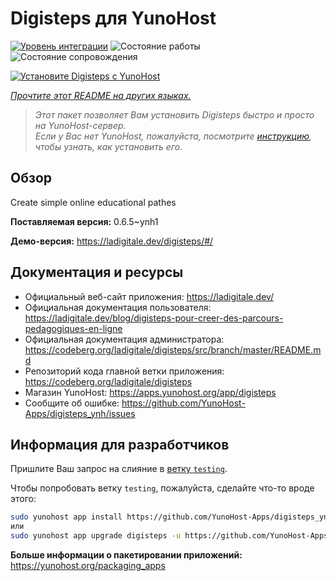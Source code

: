 <!--
Важно: этот README был автоматически сгенерирован <https://github.com/YunoHost/apps/tree/master/tools/readme_generator>
Он НЕ ДОЛЖЕН редактироваться вручную.
-->

# Digisteps для YunoHost

[![Уровень интеграции](https://apps.yunohost.org/badge/integration/digisteps)](https://ci-apps.yunohost.org/ci/apps/digisteps/)
![Состояние работы](https://apps.yunohost.org/badge/state/digisteps)
![Состояние сопровождения](https://apps.yunohost.org/badge/maintained/digisteps)

[![Установите Digisteps с YunoHost](https://install-app.yunohost.org/install-with-yunohost.svg)](https://install-app.yunohost.org/?app=digisteps)

*[Прочтите этот README на других языках.](./ALL_README.md)*

> *Этот пакет позволяет Вам установить Digisteps быстро и просто на YunoHost-сервер.*  
> *Если у Вас нет YunoHost, пожалуйста, посмотрите [инструкцию](https://yunohost.org/install), чтобы узнать, как установить его.*

## Обзор

Create simple online educational pathes

**Поставляемая версия:** 0.6.5~ynh1

**Демо-версия:** <https://ladigitale.dev/digisteps/#/>
## Документация и ресурсы

- Официальный веб-сайт приложения: <https://ladigitale.dev/>
- Официальная документация пользователя: <https://ladigitale.dev/blog/digisteps-pour-creer-des-parcours-pedagogiques-en-ligne>
- Официальная документация администратора: <https://codeberg.org/ladigitale/digisteps/src/branch/master/README.md>
- Репозиторий кода главной ветки приложения: <https://codeberg.org/ladigitale/digisteps>
- Магазин YunoHost: <https://apps.yunohost.org/app/digisteps>
- Сообщите об ошибке: <https://github.com/YunoHost-Apps/digisteps_ynh/issues>

## Информация для разработчиков

Пришлите Ваш запрос на слияние в [ветку `testing`](https://github.com/YunoHost-Apps/digisteps_ynh/tree/testing).

Чтобы попробовать ветку `testing`, пожалуйста, сделайте что-то вроде этого:

```bash
sudo yunohost app install https://github.com/YunoHost-Apps/digisteps_ynh/tree/testing --debug
или
sudo yunohost app upgrade digisteps -u https://github.com/YunoHost-Apps/digisteps_ynh/tree/testing --debug
```

**Больше информации о пакетировании приложений:** <https://yunohost.org/packaging_apps>
